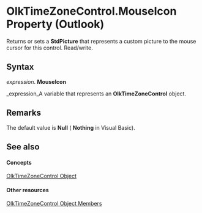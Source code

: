 
# OlkTimeZoneControl.MouseIcon Property (Outlook)

Returns or sets a  **StdPicture** that represents a custom picture to the mouse cursor for this control. Read/write.


## Syntax

 _expression_. **MouseIcon**

 _expression_A variable that represents an  **OlkTimeZoneControl** object.


## Remarks

The default value is  **Null** ( **Nothing** in Visual Basic).


## See also


#### Concepts


 [OlkTimeZoneControl Object](2138c4fe-1677-f4f0-1a60-dfac20cc1778.md)
#### Other resources


 [OlkTimeZoneControl Object Members](350ded4c-0118-c278-dabe-c6139aeba1e9.md)
